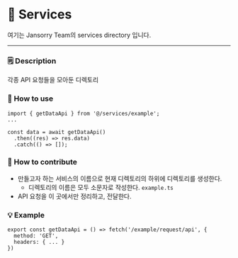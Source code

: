 # 🔗 Services
여기는 Jansorry Team의 services directory 입니다.

---

### 🗒️ Description

각종 API 요청들을 모아둔 디렉토리

### 🔎 How to use

```tsx
import { getDataApi } from '@/services/example';
...

const data = await getDataApi()
  .then((res) => res.data)
  .catch(() => []);
```

### 🌱 How to contribute

- 만들고자 하는 서비스의 이름으로 현재 디렉토리의 하위에 디렉토리를 생성한다.
  - 디렉토리의 이름은 모두 소문자로 작성한다. `example.ts`
- API 요청을 이 곳에서만 정리하고, 전달한다.

### 💡 Example

```tsx
export const getDataApi = () => fetch('/example/request/api', {
  method: 'GET',
  headers: { ... }
})
```
